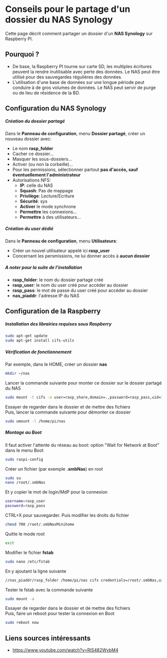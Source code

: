 # Conseils pour le partage d'un dossier du NAS Synology

Cette page décrit comment partager un dossier d'un **NAS Synology** sur Raspberry PI.

## Pourquoi ?
- De base, la Raspberry PI tourne sur carte SD, les multiples écritures peuvent la rendre inutilisable avec perte des données. Le NAS peut être utilisé pour des sauvegardes régulières des données.  
- L'utilisation d'une base de données sur une longue période peut conduire à de gros volumes de données. Le NAS peut servir de purge ou de lieu de résidence de la BD.  

## Configuration du NAS Synology
##### Création du dossier partagé
Dans le **Panneau de configuration**, menu **Dossier partagé**, créer un nouveau dossier avec:
- Le nom **rasp_folder**  
- Cacher ce dossier...  
- Masquer les sous-dossiers...  
- Activer (ou non la corbeille)...  
- Pour les permissions, sélectionner partout **pas d'accès, sauf éventuellement l'administrateur**  
- Autorisations NFS:  
  - **IP**: celle du NAS  
  - **Squash**: Pas de mappage  
  - **Privilège**: Lecture/Ecriture  
  - **Sécurité**: sys  
  - **Activer** le mode synchrone  
  - **Permettre** les connexions...  
  - **Permettre** à des utilisateurs...  

##### Création du user dédié
Dans le **Panneau de configuration**, menu **Utilisateurs**:
- Créer un nouvel utilisateur appelé ici **rasp_user**  
- Concernant les persmissions, ne lui donner accès à __aucun dossier__  

##### A noter pour la suite de l'installation
- **rasp_folder**: le nom du dossier partagé créé  
- **rasp_user**: le nom du user créé pour accéder au dossier  
- **rasp_pass**: le mot de passe du user créé pour accéder au dossier 
- **nas_piaddr**: l'adresse IP du NAS  

## Configuration de la Raspberry
##### Installation des librairies requises sous Raspberry
```bash
sudo apt-get update
sudo apt-get install cifs-utils
```

##### Vérification de fonctionnement
Par exemple, dans le HOME, créer un dossier **nas** 
```bash
mkdir ~/nas
```
Lancer la commande suivante pour monter ce dossier sur le dossier partagé du NAS
```bash
sudo mount -t cifs -o user=rasp_share,domain=.,password=rasp_pass,uid=1000 //nas_ipaddr/rasp_folder /home/pi/nas
```
Essayer de regarder dans le dossier et de mettre des fichiers  
Puis, lancer la commande suivante pour démonter ce dossier
```bash
sudo umount -l /home/pi/nas
```

##### Montage au Boot
Il faut activer l'attente du réseau au boot: option "Wait for Network at Boot" dans le menu Boot
```bash
sudo raspi-config
```
Créer un fichier (par exemple **.smbNas**) en root
```bash
sudo su
nano /root/.smbNas
```
Et y copier le mot de login/MdP pour la connexion 
```bash
username=rasp_user
password=rasp_pass
```
CTRL+X pour sauvegarder.
Puis modifier les droits du fichier  
```bash
chmod 700 /root/.smbNasMinihome
```
Quitte le mode root
```bash
exit
```
Modifier le fichier **fstab**  
```bash
sudo nano /etc/fstab
```
En y ajoutant la ligne suivante  
```bash
//nas_piaddr/rasp_folder /home/pi/nas cifs credentials=/root/.smbNas,uid=1000 0 0
```
Tester le fstab avec la commande suivante  
```bash
sudo mount -a
```
Essayer de regarder dans le dossier et de mettre des fichiers  
Puis, faire un reboot pour tester la connexion en Boot  
```bash
sudo reboot now
```

Liens sources intéressants
--------------------------
- https://www.youtube.com/watch?v=RIS482WvbM4  
